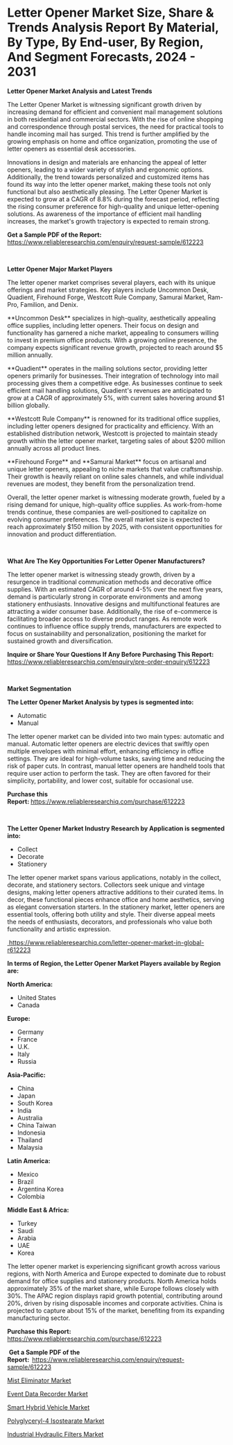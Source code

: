 <p><h1>Letter Opener Market Size, Share & Trends Analysis Report By Material, By Type, By End-user, By Region, And Segment Forecasts, 2024 - 2031</h1></p><p><strong>Letter Opener Market Analysis and Latest Trends</strong></p>
<p><p>The Letter Opener Market is witnessing significant growth driven by increasing demand for efficient and convenient mail management solutions in both residential and commercial sectors. With the rise of online shopping and correspondence through postal services, the need for practical tools to handle incoming mail has surged. This trend is further amplified by the growing emphasis on home and office organization, promoting the use of letter openers as essential desk accessories. </p><p>Innovations in design and materials are enhancing the appeal of letter openers, leading to a wider variety of stylish and ergonomic options. Additionally, the trend towards personalized and customized items has found its way into the letter opener market, making these tools not only functional but also aesthetically pleasing. The Letter Opener Market is expected to grow at a CAGR of 8.8% during the forecast period, reflecting the rising consumer preference for high-quality and unique letter-opening solutions. As awareness of the importance of efficient mail handling increases, the market's growth trajectory is expected to remain strong.</p></p>
<p><strong>Get a Sample PDF of the Report:&nbsp;</strong> <a href="https://www.reliableresearchiq.com/enquiry/request-sample/612223?utm_campaign=1088&utm_medium=2&utm_source=Github&utm_content=ia&utm_term=13102024&utm_id=letter-opener">https://www.reliableresearchiq.com/enquiry/request-sample/612223</a></p>
<p>&nbsp;</p>
<p><strong>Letter Opener Major Market Players</strong></p>
<p><p>The letter opener market comprises several players, each with its unique offerings and market strategies. Key players include Uncommon Desk, Quadient, Firehound Forge, Westcott Rule Company, Samurai Market, Ram-Pro, Familion, and Denix. </p><p>**Uncommon Desk** specializes in high-quality, aesthetically appealing office supplies, including letter openers. Their focus on design and functionality has garnered a niche market, appealing to consumers willing to invest in premium office products. With a growing online presence, the company expects significant revenue growth, projected to reach around $5 million annually.</p><p>**Quadient** operates in the mailing solutions sector, providing letter openers primarily for businesses. Their integration of technology into mail processing gives them a competitive edge. As businesses continue to seek efficient mail handling solutions, Quadient's revenues are anticipated to grow at a CAGR of approximately 5%, with current sales hovering around $1 billion globally.</p><p>**Westcott Rule Company** is renowned for its traditional office supplies, including letter openers designed for practicality and efficiency. With an established distribution network, Westcott is projected to maintain steady growth within the letter opener market, targeting sales of about $200 million annually across all product lines.</p><p>**Firehound Forge** and **Samurai Market** focus on artisanal and unique letter openers, appealing to niche markets that value craftsmanship. Their growth is heavily reliant on online sales channels, and while individual revenues are modest, they benefit from the personalization trend.</p><p>Overall, the letter opener market is witnessing moderate growth, fueled by a rising demand for unique, high-quality office supplies. As work-from-home trends continue, these companies are well-positioned to capitalize on evolving consumer preferences. The overall market size is expected to reach approximately $150 million by 2025, with consistent opportunities for innovation and product differentiation.</p></p>
<p>&nbsp;</p>
<p><strong>What Are The Key Opportunities For Letter Opener Manufacturers?</strong></p>
<p><p>The letter opener market is witnessing steady growth, driven by a resurgence in traditional communication methods and decorative office supplies. With an estimated CAGR of around 4-5% over the next five years, demand is particularly strong in corporate environments and among stationery enthusiasts. Innovative designs and multifunctional features are attracting a wider consumer base. Additionally, the rise of e-commerce is facilitating broader access to diverse product ranges. As remote work continues to influence office supply trends, manufacturers are expected to focus on sustainability and personalization, positioning the market for sustained growth and diversification.</p></p>
<p><strong>Inquire or Share Your Questions If Any Before Purchasing This Report:</strong> <a href="https://www.reliableresearchiq.com/enquiry/pre-order-enquiry/612223?utm_campaign=1088&utm_medium=2&utm_source=Github&utm_content=ia&utm_term=13102024&utm_id=letter-opener">https://www.reliableresearchiq.com/enquiry/pre-order-enquiry/612223</a></p>
<p>&nbsp;</p>
<p><strong>Market Segmentation</strong></p>
<p><strong>The Letter Opener Market Analysis by types is segmented into:</strong></p>
<p><ul><li>Automatic</li><li>Manual</li></ul></p>
<p><p>The letter opener market can be divided into two main types: automatic and manual. Automatic letter openers are electric devices that swiftly open multiple envelopes with minimal effort, enhancing efficiency in office settings. They are ideal for high-volume tasks, saving time and reducing the risk of paper cuts. In contrast, manual letter openers are handheld tools that require user action to perform the task. They are often favored for their simplicity, portability, and lower cost, suitable for occasional use.</p></p>
<p><strong>Purchase this Report:&nbsp;</strong><a href="https://www.reliableresearchiq.com/purchase/612223?utm_campaign=1088&utm_medium=2&utm_source=Github&utm_content=ia&utm_term=13102024&utm_id=letter-opener">https://www.reliableresearchiq.com/purchase/612223</a></p>
<p>&nbsp;</p>
<p><strong>The Letter Opener Market Industry Research by Application is segmented into:</strong></p>
<p><ul><li>Collect</li><li>Decorate</li><li>Stationery</li></ul></p>
<p><p>The letter opener market spans various applications, notably in the collect, decorate, and stationery sectors. Collectors seek unique and vintage designs, making letter openers attractive additions to their curated items. In decor, these functional pieces enhance office and home aesthetics, serving as elegant conversation starters. In the stationery market, letter openers are essential tools, offering both utility and style. Their diverse appeal meets the needs of enthusiasts, decorators, and professionals who value both functionality and artistic expression.</p></p>
<p><a href="https://www.reliableresearchiq.com/letter-opener-market-in-global-r612223?utm_campaign=1088&utm_medium=2&utm_source=Github&utm_content=ia&utm_term=13102024&utm_id=letter-opener">&nbsp;https://www.reliableresearchiq.com/letter-opener-market-in-global-r612223</a></p>
<p><strong>In terms of Region, the Letter Opener Market Players available by Region are:</strong></p>
<p>
    <p> <strong> North America: </strong>
        <ul>
            <li>United States</li>
            <li>Canada</li>
        </ul>
        </p> 
    <p> <strong> Europe: </strong>
        <ul>
            <li>Germany</li>
            <li>France</li>
            <li>U.K.</li>
            <li>Italy</li>
            <li>Russia</li>
        </ul>
        </p> 
    <p> <strong> Asia-Pacific: </strong>
        <ul>
            <li>China</li>
            <li>Japan</li>
            <li>South Korea</li>
            <li>India</li>
            <li>Australia</li>
            <li>China Taiwan</li>
            <li>Indonesia</li>
            <li>Thailand</li>
            <li>Malaysia</li>
        </ul>
        </p> 
    <p> <strong> Latin America: </strong>
        <ul>
            <li>Mexico</li>
            <li>Brazil</li>
            <li>Argentina Korea</li>
            <li>Colombia</li>
        </ul>
        </p> 
    <p> <strong> Middle East & Africa: </strong>
        <ul>
            <li>Turkey</li>
            <li>Saudi</li>
            <li>Arabia</li>
            <li>UAE</li>
            <li>Korea</li>
        </ul>
    </p>
    </p>
<p><p>The letter opener market is experiencing significant growth across various regions, with North America and Europe expected to dominate due to robust demand for office supplies and stationery products. North America holds approximately 35% of the market share, while Europe follows closely with 30%. The APAC region displays rapid growth potential, contributing around 20%, driven by rising disposable incomes and corporate activities. China is projected to capture about 15% of the market, benefiting from its expanding manufacturing sector.</p></p>
<p><strong>Purchase this Report: </strong><a href="https://www.reliableresearchiq.com/purchase/612223?utm_campaign=1088&utm_medium=2&utm_source=Github&utm_content=ia&utm_term=13102024&utm_id=letter-opener">https://www.reliableresearchiq.com/purchase/612223</a></p>
<p>&nbsp;<strong>Get a Sample PDF of the Report:&nbsp;&nbsp;</strong><a href="https://www.reliableresearchiq.com/enquiry/request-sample/612223?utm_campaign=1088&utm_medium=2&utm_source=Github&utm_content=ia&utm_term=13102024&utm_id=letter-opener">https://www.reliableresearchiq.com/enquiry/request-sample/612223</a></p>
<p><strong></strong></p>
<p><p><a href="https://issuu.com/reportprime-2/docs/mist-eliminator-market-size-2030.pp_6bfc7cbf99fb62?utm_campaign=1088&utm_medium=2&utm_source=Github&utm_content=ia&utm_term=13102024&utm_id=letter-opener">Mist Eliminator Market</a></p><p><a href="https://www.linkedin.com/pulse/insights-event-data-recorder-industry-market-financial-status-fdw6c?utm_campaign=1088&utm_medium=2&utm_source=Github&utm_content=ia&utm_term=13102024&utm_id=letter-opener">Event Data Recorder Market</a></p><p><a href="https://github.com/rovj3gerson/Market-Research-Report-List-1/blob/main/smart-hybrid-vehicle-market.md?utm_campaign=1088&utm_medium=2&utm_source=Github&utm_content=ia&utm_term=13102024&utm_id=letter-opener">Smart Hybrid Vehicle Market</a></p><p><a href="https://github.com/maq4brod/Market-Research-Report-List-1/blob/main/polyglyceryl-4-isostearate-market.md?utm_campaign=1088&utm_medium=2&utm_source=Github&utm_content=ia&utm_term=13102024&utm_id=letter-opener">Polyglyceryl-4 Isostearate Market</a></p><p><a href="https://issuu.com/reportprime-2/docs/industrial-hydraulic-filters-market_4cc58292f2eab3?utm_campaign=1088&utm_medium=2&utm_source=Github&utm_content=ia&utm_term=13102024&utm_id=letter-opener">Industrial Hydraulic Filters Market</a></p></p>